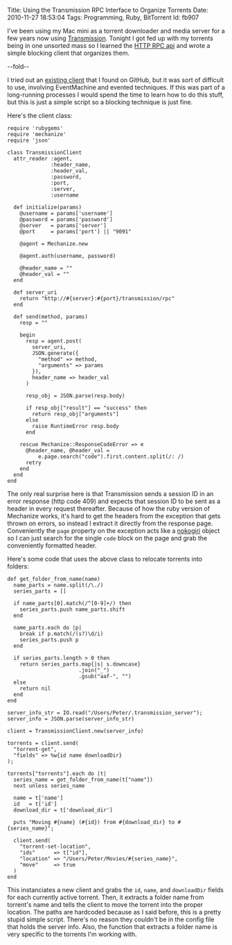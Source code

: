 Title: Using the Transmission RPC Interface to Organize Torrents
Date:  2010-11-27 18:53:04
Tags:  Programming, Ruby, BitTorrent
Id:    fb907

I've been using my Mac mini as a torrent downloader and media server for a few years now using [Transmission][]. Tonight I got fed up with my torrents being in one unsorted mass so I learned the [HTTP RPC api][tr-api] and wrote a simple blocking client that organizes them.

--fold--

I tried out an [existing client][transmission-client] that I found on GitHub, but it was sort of difficult to use, involving EventMachine and evented techniques. If this was part of a long-running processes I would spend the time to learn how to do this stuff, but this is just a simple script so a blocking technique is just fine.

Here's the client class:

    require 'rubygems'
    require 'mechanize'
    require 'json'

    class TransmissionClient
      attr_reader :agent,
                  :header_name,
                  :header_val,
                  :password,
                  :port,
                  :server,
                  :username
    
      def initialize(params)
        @username = params['username']
        @password = params['password']
        @server   = params['server']
        @port     = params['port'] || "9091"
    
        @agent = Mechanize.new
    
        @agent.auth(username, password)
    
        @header_name = ""
        @header_val = ""
      end
    
      def server_uri
        return "http://#{server}:#{port}/transmission/rpc"
      end
    
      def send(method, params)
        resp = ""

        begin 
          resp = agent.post(
            server_uri,
            JSON.generate({
              "method" => method,
              "arguments" => params
            }),
            header_name => header_val
          )

          resp_obj = JSON.parse(resp.body)

          if resp_obj["result"] == "success" then
            return resp_obj["arguments"]
          else
            raise RuntimeError resp.body
          end

        rescue Mechanize::ResponseCodeError => e
          @header_name, @header_val =
              e.page.search("code").first.content.split(/: /)
          retry
        end
      end
    end
    
The only real surprise here is that Transmission sends a session ID  in an error response (http code 409) and expects that session ID to be sent as a header in every request thereafter. Because of how the ruby version of Mechanize works, it's hard to get the headers from the exception that gets thrown on errors, so instead I extract it directly from the response page. Conveniently the `page` property on the exception acts like a [nokogiri][] object so I can just search for the single `code` block on the page and grab the conveniently formatted header.

Here's some code that uses the above class to relocate torrents into folders:

    def get_folder_from_name(name)
      name_parts = name.split(/\./)
      series_parts = []
    
      if name_parts[0].match(/^[0-9]+/) then
        series_parts.push name_parts.shift
      end
    
      name_parts.each do |p|
        break if p.match(/(s?)\d/i)
        series_parts.push p
      end
    
      if series_parts.length > 0 then
        return series_parts.map{|s| s.downcase}
                           .join("_")
                           .gsub("aaf-", "")
      else
        return nil
      end
    end

    server_info_str = IO.read("/Users/Peter/.transmission_server");
    server_info = JSON.parse(server_info_str)
    
    client = TransmissionClient.new(server_info)
    
    torrents = client.send(
      "torrent-get",
      "fields" => %w{id name downloadDir}
    );
    
    torrents["torrents"].each do |t|
      series_name = get_folder_from_name(t["name"])
      next unless series_name

      name = t['name']
      id   = t['id']
      download_dir = t['download_dir']
      
      puts "Moving #{name} (#{id}) from #{download_dir} to #{series_name}";
    
      client.send(
        "torrent-set-location", 
        "ids"      => t["id"], 
        "location" => "/Users/Peter/Movies/#{series_name}",
        "move"     => true
      )
    end

This instanciates a new client and grabs the `id`, `name`, and `downloadDir` fields for each currently active torrent. Then, it extracts a folder name from torrent's name and tells the client to move the torrent into the proper location. The paths are hardcoded because as I said before, this is a pretty stupid simple script. There's no reason they couldn't be in the config file that holds the server info. Also, the function that extracts a folder name is very specific to the torrents I'm working with.

[Transmission]: http://www.transmissionbt.com/
[tr-api]:       https://trac.transmissionbt.com/browser/trunk/extras/rpc-spec.txt
[transmission-client]: https://github.com/dsander/transmission-client
[nokogiri]: http://nokogiri.org/
